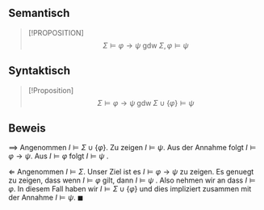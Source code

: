## Semantisch
>[!PROPOSITION] 
>$$\Sigma \vDash \varphi \to \psi \text{ gdw } \Sigma, \varphi \vDash \psi$$

## Syntaktisch
>[!Proposition]
> $$\Sigma\vDash \varphi \to \psi\;\text{gdw}\; \Sigma \cup \lbrace \varphi \rbrace \vDash \psi$$ 

## Beweis

$\implies$ Angenommen $I\vDash \Sigma \cup \lbrace \varphi \rbrace$. Zu zeigen $I \vDash \psi$. Aus der Annahme folgt $I \vDash \varphi \to \psi$. Aus $I \vDash \varphi$ folgt $I\vDash \psi$ .

$\Longleftarrow$  Angenommen $I \vDash \Sigma$. Unser Ziel ist es $I \vDash \varphi \to \psi$ zu zeigen. Es genuegt zu zeigen, dass wenn $I\vDash \varphi$ gilt, dann $I\vDash \psi$ . Also nehmen wir an dass $I\vDash \varphi$. In diesem Fall haben wir $I\vDash \Sigma \cup \lbrace\varphi\rbrace$ und dies impliziert zusammen mit der Annahme $I\vDash \psi$.
$\blacksquare$ 
